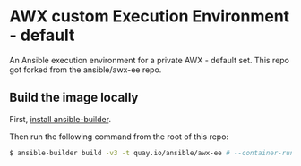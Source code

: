 # AWX custom Execution Environment - default

An Ansible execution environment for a private AWX - default set.
This repo got forked from the ansible/awx-ee repo.

## Build the image locally

First, [install ansible-builder](https://ansible-builder.readthedocs.io/en/stable/installation/).

Then run the following command from the root of this repo:

```bash
$ ansible-builder build -v3 -t quay.io/ansible/awx-ee # --container-runtime=docker # Is podman by default
```

